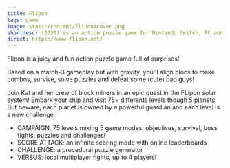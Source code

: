 ```yaml
---
title: Flipon
tags: game
image: static/content/flipon/cover.png
shortdesc: (2020) is an action puzzle game for Nintendo Switch, PC and mobile made with Aurélien Regard.
direct: https://www.flipon.net/
---
```


Flipon is a juicy and fun action puzzle game full of surprises!

Based on a match-3 gameplay but with gravity, you'll align blocs to make combos, survive, solve puzzles and defeat some (cute) bad guys!

Join Kat and her crew of block miners in an epic quest in the FLipon solar system!
Embark your ship and visit 75+ differents levels though 5 planets. But beware, each planet is owned by a powerful guardian and each level is a new challenge.

- CAMPAIGN: 75 levels mixing 5 game modes: objectives, survival, boss fights, puzzles and challenges!
- SCORE ATTACK: an infinite scoring mode with online leaderboards
- CHALLENGE: a procedural puzzle generator
- VERSUS: local multiplayer fights, up to 4 players!
